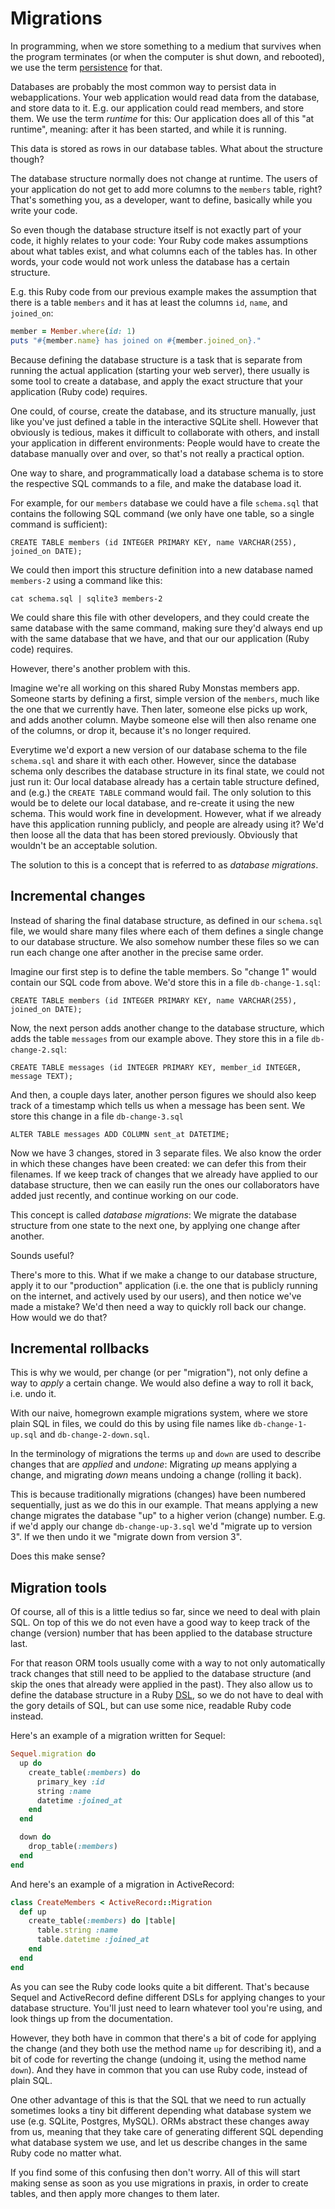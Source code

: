 # Migrations

In programming, when we store something to a medium that survives when the
program terminates (or when the computer is shut down, and rebooted), we use
the term [persistence](http://en.wikipedia.org/wiki/Persistence_(computer_science))
for that.

Databases are probably the most common way to persist data in webapplications.
Your web application would read data from the database, and store data to it.
E.g. our application could read members, and store them. We use the term
*runtime* for this: Our application does all of this "at runtime", meaning:
after it has been started, and while it is running.

This data is stored as rows in our database tables. What about the structure
though?

The database structure normally does not change at runtime. The users of
your application do not get to add more columns to the `members` table,
right? That's something you, as a developer, want to define, basically
while you write your code.

So even though the database structure itself is not exactly part of your code,
it highly relates to your code: Your Ruby code makes assumptions about what
tables exist, and what columns each of the tables has. In other words, your
code would not work unless the database has a certain structure.

E.g. this Ruby code from our previous example makes the assumption that there
is a table `members` and it has at least the columns `id`, `name`, and
`joined_on`:

```ruby
member = Member.where(id: 1)
puts "#{member.name} has joined on #{member.joined_on}."
```

Because defining the database structure is a task that is separate from running
the actual application (starting your web server), there usually is some tool
to create a database, and apply the exact structure that your application (Ruby
code) requires.

One could, of course, create the database, and its structure manually, just
like you've just defined a table in the interactive SQLite shell.  However that
obviously is tedious, makes it difficult to collaborate with others, and
install your application in different environments: People would have to create
the database manually over and over, so that's not really a practical option.

One way to share, and programmatically load a database schema is to store the
respective SQL commands to a file, and make the database load it.

For example, for our `members` database we could have a file `schema.sql` that
contains the following SQL command (we only have one table, so a single command
is sufficient):

```
CREATE TABLE members (id INTEGER PRIMARY KEY, name VARCHAR(255), joined_on DATE);
```

We could then import this structure definition into a new database named
`members-2` using a command like this:

```
cat schema.sql | sqlite3 members-2
```

We could share this file with other developers, and they could create the same
database with the same command, making sure they'd always end up with the same
database that we have, and that our our application (Ruby code) requires.

However, there's another problem with this.

Imagine we're all working on this shared Ruby Monstas members app. Someone
starts by defining a first, simple version of the `members`, much like the
one that we currently have. Then later, someone else picks up work, and adds
another column. Maybe someone else will then also rename one of the columns,
or drop it, because it's no longer required.

Everytime we'd export a new version of our database schema to the file `schema.sql`
and share it with each other. However, since the database schema only describes
the database structure in its final state, we could not just run it: Our local
database already has a certain table structure defined, and (e.g.) the `CREATE
TABLE` command would fail. The only solution to this would be to delete our
local database, and re-create it using the new schema. This would work fine
in development. However, what if we already have this application running
publicly, and people are already using it? We'd then loose all the data that
has been stored previously. Obviously that wouldn't be an acceptable solution.

The solution to this is a concept that is referred to as *database migrations*.

## Incremental changes

Instead of sharing the final database structure, as defined in our `schema.sql`
file, we would share many files where each of them defines a single change to
our database structure. We also somehow number these files so we can run each
change one after another in the precise same order.

Imagine our first step is to define the table members. So "change 1" would
contain our SQL code from above. We'd store this in a file `db-change-1.sql`:

```
CREATE TABLE members (id INTEGER PRIMARY KEY, name VARCHAR(255), joined_on DATE);
```

Now, the next person adds another change to the database structure, which adds
the table `messages` from our example above. They store this in a file
`db-change-2.sql`:

```
CREATE TABLE messages (id INTEGER PRIMARY KEY, member_id INTEGER, message TEXT);
```

And then, a couple days later, another person figures we should also keep track
of a timestamp which tells us when a message has been sent. We store this change
in a file `db-change-3.sql`

```
ALTER TABLE messages ADD COLUMN sent_at DATETIME;
```

Now we have 3 changes, stored in 3 separate files. We also know the order in
which these changes have been created: we can defer this from their filenames.
If we keep track of changes that we already have applied to our database
structure, then we can easily run the ones our collaborators have added just
recently, and continue working on our code.

This concept is called *database migrations*: We migrate the database structure
from one state to the next one, by applying one change after another.

Sounds useful?

There's more to this. What if we make a change to our database structure, apply
it to our "production" application (i.e. the one that is publicly running on
the internet, and actively used by our users), and then notice we've made a
mistake? We'd then need a way to quickly roll back our change. How would we do
that?

## Incremental rollbacks

This is why we would, per change (or per "migration"), not only define a way
to *apply* a certain change. We would also define a way to roll it back, i.e.
undo it.

With our naive, homegrown example migrations system, where we store plain
SQL in files, we could do this by using file names like `db-change-1-up.sql`
and `db-change-2-down.sql`.

In the terminology of migrations the terms `up` and `down` are used to describe
changes that are *applied* and *undone*: Migrating *up* means applying a
change, and migrating *down* means undoing a change (rolling it back).

This is because traditionally migrations (changes) have been numbered sequentially,
just as we do this in our example. That means applying a new change migrates
the database "up" to a higher verion (change) number. E.g. if we'd apply our
change `db-change-up-3.sql` we'd "migrate up to version 3". If we then undo it
we "migrate down from version 3".

Does this make sense?

## Migration tools

Of course, all of this is a little tedius so far, since we need to deal with
plain SQL. On top of this we do not even have a good way to keep track of
the change (version) number that has been applied to the database structure
last.

For that reason ORM tools usually come with a way to not only automatically
track changes that still need to be applied to the database structure (and
skip the ones that already were applied in the past). They also allow us
to define the database structure in a Ruby [DSL](/sinatra/dsl.html), so
we do not have to deal with the gory details of SQL, but can use some nice,
readable Ruby code instead.

Here's an example of a migration written for Sequel:

```ruby
Sequel.migration do
  up do
    create_table(:members) do
      primary_key :id
      string :name
      datetime :joined_at
    end
  end

  down do
    drop_table(:members)
  end
end
```

And here's an example of a migration in ActiveRecord:

```ruby
class CreateMembers < ActiveRecord::Migration
  def up
    create_table(:members) do |table|
      table.string :name
      table.datetime :joined_at
    end
  end
end
```

As you can see the Ruby code looks quite a bit different. That's because Sequel
and ActiveRecord define different DSLs for applying changes to your database
structure. You'll just need to learn whatever tool you're using, and look things
up from the documentation.

However, they both have in common that there's a bit of code for applying the
change (and they both use the method name `up` for describing it), and a bit of
code for reverting the change (undoing it, using the method name `down`).
And they have in common that you can use Ruby code, instead of plain SQL.

One other advantage of this is that the SQL that we need to run actually sometimes
looks a tiny bit different depending what database system we use (e.g. SQLite,
Postgres, MySQL). ORMs abstract these changes away from us, meaning that they
take care of generating different SQL depending what database system we use,
and let us describe changes in the same Ruby code no matter what.

If you find some of this confusing then don't worry. All of this will start
making sense as soon as you use migrations in praxis, in order to create
tables, and then apply more changes to them later.

